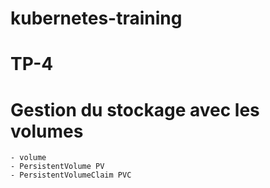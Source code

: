 # kubernetes-training
# TP-4

# Gestion du stockage avec les volumes
	- volume
	- PersistentVolume PV
	- PersistentVolumeClaim PVC
